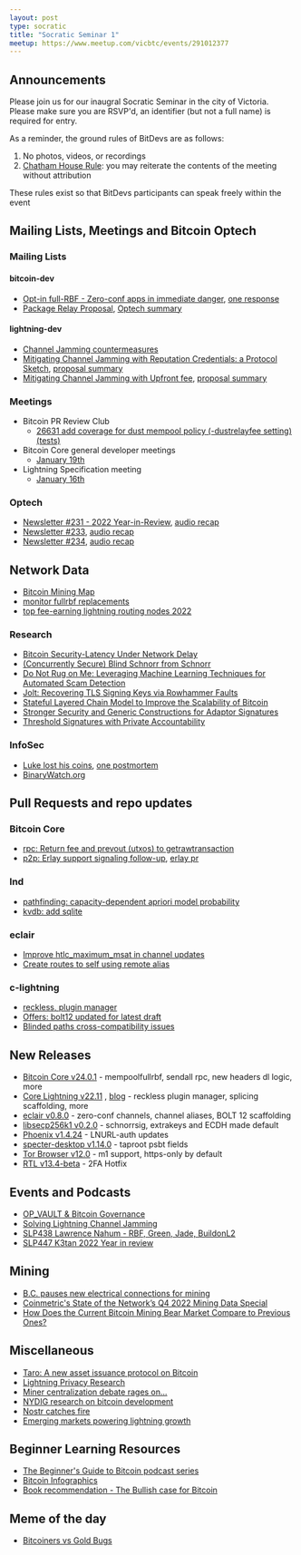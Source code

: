 ```yaml
---
layout: post
type: socratic
title: "Socratic Seminar 1"
meetup: https://www.meetup.com/vicbtc/events/291012377
---
```



## Announcements
Please join us for our inaugral Socratic Seminar in the city of Victoria. Please make sure you are RSVP'd, an identifier (but not a full name) is required for entry.

As a reminder, the ground rules of BitDevs are as follows:
1. No photos, videos, or recordings
2. [Chatham House Rule](https://en.wikipedia.org/wiki/Chatham_House_Rule): you may reiterate the contents of the meeting without attribution

These rules exist so that BitDevs participants can speak freely within the event

## Mailing Lists, Meetings and Bitcoin Optech

### Mailing Lists

#### bitcoin-dev

- [Opt-in full-RBF - Zero-conf apps in immediate danger](https://lists.linuxfoundation.org/pipermail/bitcoin-dev/2022-December/021226.html), [one response](https://lists.linuxfoundation.org/pipermail/bitcoin-dev/2022-December/021242.html)
- [Package Relay Proposal](https://lists.linuxfoundation.org/pipermail/bitcoin-dev/2022-November/021140.html), [Optech summary](https://bitcoinops.org/en/topics/package-relay/)

#### lightning-dev

- [Channel Jamming countermeasures](https://research.chaincode.com/2022/11/15/unjamming-lightning/)
- [Mitigating Channel Jamming with Reputation Credentials: a Protocol Sketch](https://lists.linuxfoundation.org/pipermail/lightning-dev/2022-November/003754.html), [proposal summary](https://github.com/lightning/bolts/blob/aa8ac0ebb38040c193a5f67d2ef8b4ffc909fb76/history/www-reputation-credentials-protocol.md)
- [Mitigating Channel Jamming with Upfront fee](https://github.com/lightning/bolts/pull/1052), [proposal summary](https://github.com/lightning/bolts/blob/dc31129b1e6edd0706e891da94c437b126c5ab35/proposals/channel-jamming-mitigation.md)

### Meetings

- Bitcoin PR Review Club
    - [26631 add coverage for dust mempool policy (-dustrelayfee setting) (tests)](https://bitcoincore.reviews/26631)
- Bitcoin Core general developer meetings
	- [January 19th](https://www.erisian.com.au/bitcoin-core-dev/log-2023-01-19.html)
- Lightning Specification meeting
    - [January 16th](https://github.com/lightning/bolts/issues/1050)

### Optech

- [Newsletter #231 - 2022 Year-in-Review](https://bitcoinops.org/en/newsletters/2022/12/21/), [audio recap](https://twitter.com/bitcoinoptech/status/1605941173452824576)
- [Newsletter #233](https://bitcoinops.org/en/newsletters/2023/01/11/), [audio recap](https://twitter.com/bitcoinoptech/status/1613551393628995584)
- [Newsletter #234](https://bitcoinops.org/en/newsletters/2023/01/18/), [audio recap](https://twitter.com/bitcoinoptech/status/1616087744077508613)

## Network Data

- [Bitcoin Mining Map](https://ccaf.io/cbeci/mining_map)
- [monitor fullrbf replacements](https://fullrbf.mempool.observer/)
- [top fee-earning lightning routing nodes 2022](https://mobile.twitter.com/alexbosworth/status/1601243139347730437)

### Research

- [Bitcoin Security-Latency Under Network Delay](https://arxiv.org/abs/2212.01372v1)
- [(Concurrently Secure) Blind Schnorr from Schnorr](https://eprint.iacr.org/2022/1676)
- [Do Not Rug on Me: Leveraging Machine Learning Techniques for Automated Scam Detection](https://www.mdpi.com/2227-7390/10/6/949)
- [Jolt: Recovering TLS Signing Keys via Rowhammer Faults](https://eprint.iacr.org/2022/1669)
- [Stateful Layered Chain Model to Improve the Scalability of Bitcoin](https://assets.researchsquare.com/files/rs-2249748/v1/4ce4be5b-1e2d-448c-ba33-d40df6ccc265.pdf?c=1668441157)
- [Stronger Security and Generic Constructions for Adaptor Signatures](https://eprint.iacr.org/2022/1687)
- [Threshold Signatures with Private Accountability](https://eprint.iacr.org/2022/1636)

### InfoSec

- [Luke lost his coins](https://twitter.com/LukeDashjr/status/1609613748364509184), [one postmortem](https://lordx64.medium.com/multiple-linux-backdoors-discovered-targeting-bitcoin-core-developer-technical-analysis-793f8491f561)
- [BinaryWatch.org](https://binarywatch.org/)

## Pull Requests and repo updates

### Bitcoin Core

- [rpc: Return fee and prevout (utxos) to getrawtransaction](https://github.com/bitcoin/bitcoin/pull/23319)
- [p2p: Erlay support signaling follow-up](https://github.com/bitcoin/bitcoin/pull/26359), [erlay pr](https://github.com/bitcoin/bitcoin/pull/21515)

### lnd

- [pathfinding: capacity-dependent apriori model probability](https://github.com/lightningnetwork/lnd/pull/6857)
- [kvdb: add sqlite](https://github.com/lightningnetwork/lnd/pull/7251)

### eclair

- [Improve htlc_maximum_msat in channel updates](https://github.com/ACINQ/eclair/pull/2299)
- [Create routes to self using remote alias](https://github.com/ACINQ/eclair/pull/2507)

### c-lightning

- [reckless, plugin manager](https://github.com/ElementsProject/lightning/pull/5647)
- [Offers: bolt12 updated for latest draft](https://github.com/ElementsProject/lightning/pull/5676)
- [Blinded paths cross-compatibility issues](https://github.com/ElementsProject/lightning/issues/5823)

## New Releases

- [Bitcoin Core v24.0.1](https://github.com/bitcoin/bitcoin/releases/tag/v24.0.1) - mempoolfullrbf, sendall rpc, new headers dl logic, more
- [Core Lightning v22.11](https://github.com/ElementsProject/lightning/releases/tag/v22.11) , [blog](https://github.com/ElementsProject/lightning/releases/tag/v22.11) - reckless plugin manager, splicing scaffolding, more
- [eclair v0.8.0](https://github.com/ACINQ/eclair/releases/tag/v0.8.0) - zero-conf channels, channel aliases, BOLT 12 scaffolding
- [libsecp256k1 v0.2.0](https://github.com/bitcoin-core/secp256k1/releases/tag/v0.2.0) - schnorrsig, extrakeys and ECDH made default
- [Phoenix v1.4.24](https://github.com/ACINQ/phoenix/releases/tag/android-legacy-v1.4.24) - LNURL-auth updates
- [specter-desktop v1.14.0](https://github.com/cryptoadvance/specter-desktop/releases/tag/v1.14.0) - taproot psbt fields
- [Tor Browser v12.0](https://blog.torproject.org/new-release-tor-browser-120/) - m1 support, https-only by default
- [RTL v13.4-beta](https://github.com/Ride-The-Lightning/RTL/releases/tag/v0.13.4) - 2FA Hotfix

## Events and Podcasts

- [OP_VAULT & Bitcoin Governance](https://tftc.io/tftc-podcast/388-op_vault-and-bitcoin-governance-james-obeirne/)
- [Solving Lightning Channel Jamming](https://podcast.chaincode.com/2022/11/23/clara-sergei-lightning-jamming.html)
- [SLP438 Lawrence Nahum - RBF, Green, Jade, BuildonL2](https://stephanlivera.com/episode/438/)
- [SLP447 K3tan 2022 Year in review](https://stephanlivera.com/episode/447/)

## Mining

- [B.C. pauses new electrical connections for mining](https://news.gov.bc.ca/releases/2022EMLI0067-001928)
- [Coinmetric's State of the Network’s Q4 2022 Mining Data Special](https://coinmetrics.substack.com/p/state-of-the-network-issue-185#new_tab)
- [How Does the Current Bitcoin Mining Bear Market Compare to Previous Ones?](https://hashrateindex.com/blog/how-does-the-current-bitcoin-mining-bear-market-compare-to-previous-ones/)

## Miscellaneous

- [Taro: A new asset issuance protocol on Bitcoin](https://coinshares.com/research/taro-a-new-asset-issuance-protocol-on-bitcoin#major_taro_opportunities)
- [Lightning Privacy Research](https://lightningprivacy.com/en/introduction)
- [Miner centralization debate rages on...](https://twitter.com/LynAldenContact/status/1607456776567525376)
- [NYDIG research on bitcoin development](https://assets-global.website-files.com/614e11536f66309636c98688/63208342664438223226c3de_NYDIG%20-%20Developers%20of%20Bitcoin%202022.pdf)
- [Nostr catches fire](https://nostr-resources.com)
- [Emerging markets powering lightning growth](https://lightninglabs.substack.com/p/signal-over-noise-how-emerging-markets)

## Beginner Learning Resources
- [The Beginner's Guide to Bitcoin podcast series](https://www.whatbitcoindid.com/the-beginners-guide-to-bitcoin)
- [Bitcoin Infographics](https://www.bitcoindesigned.com/)
- [Book recommendation - The Bullish case for Bitcoin](https://vijayboyapati.medium.com/the-bullish-case-for-bitcoin-6ecc8bdecc1)

## Meme of the day
- [Bitcoiners vs Gold Bugs](https://twitter.com/gregzaj1/status/1619015997876486151)